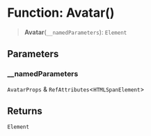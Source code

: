 # Function: Avatar()

> **Avatar**(`__namedParameters`): `Element`

## Parameters

### \_\_namedParameters

`AvatarProps` & `RefAttributes`\<`HTMLSpanElement`\>

## Returns

`Element`
